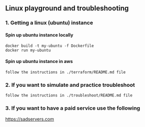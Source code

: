## Linux playground and troubleshooting

### 1. Getting a linux (ubuntu) instance
#### Spin up ubuntu instance locally
```shell
docker build -t my-ubuntu -f Dockerfile
docker run my-ubuntu
```
#### Spin up ubuntu instance in aws
```text
follow the instructions in ./terraform/README.md file
```

### 2. If you want to simulate and practice troubleshoot
```text
follow the instructions in ./troubleshoot/README.md file
```

### 3. If you want to have a paid service use the following
https://sadservers.com